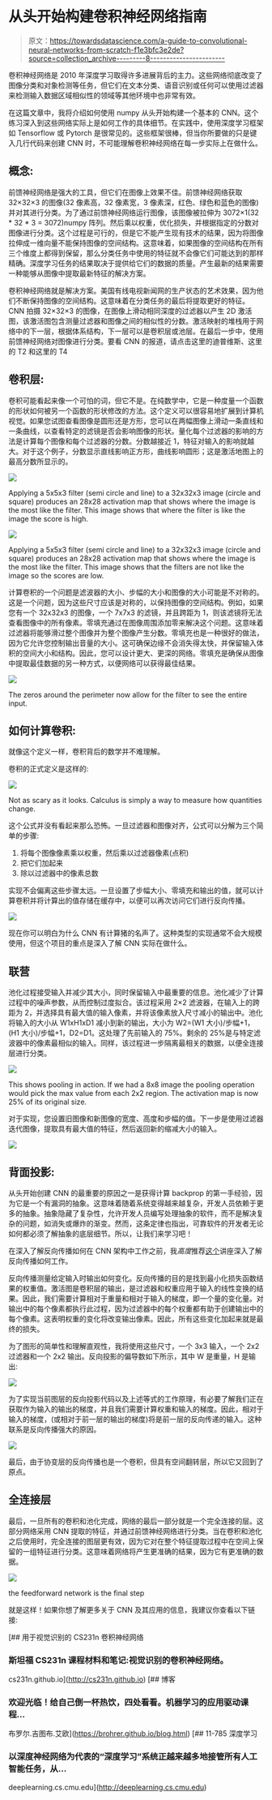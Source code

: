 # 从头开始构建卷积神经网络指南

> 原文：<https://towardsdatascience.com/a-guide-to-convolutional-neural-networks-from-scratch-f1e3bfc3e2de?source=collection_archive---------8----------------------->

卷积神经网络是 2010 年深度学习取得许多进展背后的主力。这些网络彻底改变了图像分类和对象检测等任务，但它们在文本分类、语音识别或任何可以使用过滤器来检测输入数据区域相似性的领域等其他环境中也非常有效。

在这篇文章中，我将介绍如何使用 numpy 从头开始构建一个基本的 CNN。这个练习深入到这些网络实际上是如何工作的具体细节。在实践中，使用深度学习框架如 Tensorflow 或 Pytorch 是很常见的。这些框架很棒，但当你所要做的只是键入几行代码来创建 CNN 时，不可能理解卷积神经网络在每一步实际上在做什么。

## 概念:

前馈神经网络是强大的工具，但它们在图像上效果不佳。前馈神经网络获取 32×32×3 的图像(32 像素高，32 像素宽，3 像素深，红色、绿色和蓝色的图像)并对其进行分类。为了通过前馈神经网络运行图像，该图像被拉伸为 3072×1(32 * 32 * 3 = 3072)numpy 阵列。然后乘以权重，优化损失，并根据指定的分数对图像进行分类。这个过程是可行的，但是它不能产生现有技术的结果，因为将图像拉伸成一维向量不能保持图像的空间结构。这意味着，如果图像的空间结构在所有三个维度上都得到保留，那么分类任务中使用的特征就不会像它们可能达到的那样精确。深度学习任务的结果取决于提供给它们的数据的质量。产生最新的结果需要一种能够从图像中提取最新特征的解决方案。

卷积神经网络就是解决方案。美国有线电视新闻网的生产状态的艺术效果，因为他们不断保持图像的空间结构。这意味着在分类任务的最后将提取更好的特征。CNN 拍摄 32×32×3 的图像，在图像上滑动相同深度的过滤器以产生 2D 激活图，该激活图包含测量过滤器和图像之间的相似性的分数。激活映射的堆栈用于网络中的下一层，根据体系结构，下一层可以是卷积层或池层。在最后一步中，使用前馈神经网络对图像进行分类。要看 CNN 的报道，请点击这里的迪普维斯、这里的 T2 和这里的 T4

## 卷积层:

卷积可能看起来像一个可怕的词，但它不是。在纯数学中，它是一种度量一个函数的形状如何被另一个函数的形状修改的方法。这个定义可以很容易地扩展到计算机视觉。如果您试图查看图像是圆形还是方形，您可以在两幅图像上滑动一条直线和一条曲线，以查看特定的滤镜是否会影响图像的形状。量化每个过滤器的影响的方法是计算每个图像和每个过滤器的分数。分数越接近 1，特征对输入的影响就越大。对于这个例子，分数显示直线影响正方形，曲线影响圆形；这是激活地图上的最高分数所显示的。

![](img/7cdc90217389b18cf7bd39cfbe54504a.png)

Applying a 5x5x3 filter (semi circle and line) to a 32x32x3 image (circle and square) produces an 28x28 activation map that shows where the image is the most like the filter. This image shows that where the filter is like the image the score is high.

![](img/9c00a157c3276d01889a008d90a74be4.png)

Applying a 5x5x3 filter (semi circle and line) to a 32x32x3 image (circle and square) produces an 28x28 activation map that shows where the image is the most like the filter. This image shows that the filters are not like the image so the scores are low.

计算卷积的一个问题是滤波器的大小、步幅的大小和图像的大小可能是不对称的。这是一个问题，因为这些尺寸应该是对称的，以保持图像的空间结构。例如，如果您有一个 32x32x3 的图像，一个 7x7x3 的滤镜，并且跨距为 1，则该滤镜将无法查看图像中的所有像素。零填充通过在图像周围添加零来解决这个问题。这意味着过滤器将能够滑过整个图像并为整个图像产生分数。零填充也是一种很好的做法，因为它允许您控制输出音量的大小。这可确保边缘不会消失得太快，并保留输入体积的空间大小和结构。因此，您可以设计更大、更深的网络。零填充是确保从图像中提取最佳数据的另一种方式，以便网络可以获得最佳结果。

![](img/26499d495940dad90d4be0d73d3f2caf.png)

The zeros around the perimeter now allow for the filter to see the entire input.

## 如何计算卷积:

就像这个定义一样，卷积背后的数学并不难理解。

卷积的正式定义是这样的:

![](img/6da7df18556ee8e92fba3f5a9bd23722.png)

Not as scary as it looks. Calculus is simply a way to measure how quantities change.

这个公式并没有看起来那么恐怖。一旦过滤器和图像对齐，公式可以分解为三个简单的步骤:

1.  将每个图像像素乘以权重，然后乘以过滤器像素(点积)
2.  把它们加起来
3.  除以过滤器中的像素总数

实现不会偏离这些步骤太远。一旦设置了步幅大小、零填充和输出的值，就可以计算卷积并将计算出的值存储在缓存中，以便可以再次访问它们进行反向传播。

![](img/c03e3635efaa0d4200e6bc156f323802.png)

现在你可以明白为什么 CNN 有计算猪的名声了。这种类型的实现通常不会大规模使用，但这个项目的重点是深入了解 CNN 实际在做什么。

## 联营

池化过程接受输入并减少其大小，同时保留输入中最重要的信息。池化减少了计算过程中的噪声参数，从而控制过度拟合。该过程采用 2×2 滤波器，在输入上的跨距为 2，并选择具有最大值的输入像素，并将该像素放入尺寸减小的输出中。池化将输入的大小从 W1xH1xD1 减小到新的输出，大小为 W2=(W1 大小)/步幅+1，(H1 大小)/步幅+1，D2=D1。这处理了先前输入的 75%。剩余的 25%是与特定滤波器中的像素最相似的输入。同样，该过程进一步隔离最相关的数据，以便全连接层进行分类。

![](img/282a0d2a973b66fb27e2da7008de4d21.png)

This shows pooling in action. If we had a 8x8 image the pooling operation would pick the max value from each 2x2 region. The activation map is now 25% of its original size.

对于实现，您设置旧图像和新图像的宽度、高度和步幅的值。下一步是使用过滤器迭代图像，提取具有最大值的特征，然后返回新的缩减大小的输入。

![](img/e3bed52268ca8caac15e9ec646577009.png)

## 背面投影:

从头开始创建 CNN 的最重要的原因之一是获得计算 backprop 的第一手经验，因为它是一个有漏洞的抽象。这意味着随着系统变得越来越复杂，开发人员依赖于更多的抽象。抽象隐藏了复杂性，允许开发人员编写处理抽象的软件，而不是解决复杂的问题，如消失或爆炸的渐变。然而，这条定律也指出，可靠软件的开发者无论如何都必须了解抽象的底层细节。所以，让我们来学习吧！

在深入了解反向传播如何在 CNN 架构中工作之前，我*高度*推荐[这个](https://www.youtube.com/watch?v=i94OvYb6noo&t=3199s)讲座深入了解反向传播如何工作。

反向传播测量给定输入时输出如何变化。反向传播的目的是找到最小化损失函数结果的权重值。激活图是卷积层的输出，是过滤器和权重应用于输入的线性变换的结果。因此，我们需要计算相对于重量和相对于输入的梯度，即一个量的变化量。对输出中的每个像素都执行此过程，因为过滤器中的每个权重都有助于创建输出中的每个像素。这表明权重的变化将改变输出像素。因此，所有这些变化加起来就是最终的损失。

为了图形的简单性和理解直观性，我将使用这些尺寸，一个 3x3 输入，一个 2x2 过滤器和一个 2x2 输出。反向投影的偏导数如下所示，其中 W 是重量，H 是输出:

![](img/d0dfcf41d29524cf922b78bef4afe1be.png)

为了实现当前图层的反向投影代码以及上述等式的工作原理，有必要了解我们正在获取作为输入的输出的梯度，并且我们需要计算权重和输入的梯度。因此，相对于输入的梯度，(或相对于前一层的输出的梯度)将是前一层的反向传递的输入。这种联系是反向传播强大的原因。

![](img/ab92e77f5f10ca00478c9a606c8d215c.png)

最后，由于协变层的反向传播也是一个卷积，但具有空间翻转层，所以它又回到了原点。

## 全连接层

最后，一旦所有的卷积和池化完成，网络的最后一部分就是一个完全连接的层。这部分网络采用 CNN 提取的特征，并通过前馈神经网络进行分类。当在卷积和池化之后使用时，完全连接的图层更有效，因为它对在整个特征提取过程中在空间上保留的一组特征进行分类。这意味着网络将产生更准确的结果，因为它有更准确的数据。

![](img/4c883fe99113749e15a78543cfde0f04.png)

the feedforward network is the final step

就是这样！如果你想了解更多关于 CNN 及其应用的信息，我建议你查看以下链接:

 [## 用于视觉识别的 CS231n 卷积神经网络

### 斯坦福 CS231n 课程材料和笔记:视觉识别的卷积神经网络。

cs231n.github.io](http://cs231n.github.io) [](https://brohrer.github.io/blog.html) [## 博客

### 欢迎光临！给自己倒一杯热饮，四处看看。机器学习的应用驱动课程…

布罗尔.吉图布.艾欧](https://brohrer.github.io/blog.html)  [## 11-785 深度学习

### 以深度神经网络为代表的“深度学习”系统正越来越多地接管所有人工智能任务，从…

deeplearning.cs.cmu.edu](http://deeplearning.cs.cmu.edu)